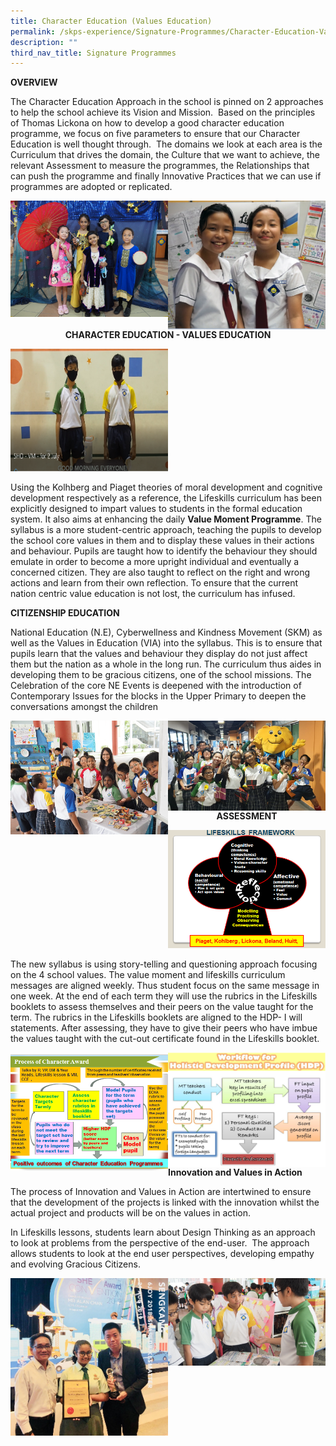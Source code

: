 ```yaml
---
title: Character Education (Values Education)
permalink: /skps-experience/Signature-Programmes/Character-Education-Values-Education
description: ""
third_nav_title: Signature Programmes
---
```

**OVERVIEW**

The Character Education Approach in the school is pinned on 2 approaches to help the school achieve its Vision and Mission.  Based on the principles of Thomas Lickona on how to develop a good character education programme, we focus on five parameters to ensure that our Character Education is well thought through.  The domains we look at each area is the Curriculum that drives the domain, the Culture that we want to achieve, the relevant Assessment to measure the programmes, the Relationships that can push the programme and finally Innovative Practices that we can use if programmes are adopted or replicated.

<img src="/images/01.png" 
     style="width:50%;float:left">
		 <img src="/images/02.png" 
     style="width:50%;float:left">
		 
<center>
	
**CHARACTER EDUCATION - VALUES EDUCATION**
	
</center>

<img src="/images/03.png" 
     style="width:50%">

Using the Kolhberg and Piaget theories of moral development and cognitive development respectively as a reference, the Lifeskills curriculum has been explicitly designed to impart values to students in the formal education system. It also aims at enhancing the daily **Value Moment Programme**. The syllabus is a more student-centric approach, teaching the pupils to develop the school core values in them and to display these values in their actions and behaviour. Pupils are taught how to identify the behaviour they should emulate in order to become a more upright individual and eventually a concerned citizen. They are also taught to reflect on the right and wrong actions and learn from their own reflection. To ensure that the current nation centric value education is not lost, the curriculum has infused.

**CITIZENSHIP EDUCATION**

National Education (N.E), Cyberwellness and Kindness Movement (SKM) as well as the Values in Education (VIA) into the syllabus. This is to ensure that pupils learn that the values and behaviour they display do not just affect them but the nation as a whole in the long run. The curriculum thus aides in developing them to be gracious citizens, one of the school missions. The Celebration of the core NE Events is deepened with the introduction of Contemporary Issues for the blocks in the Upper Primary to deepen the conversations amongst the children

<img src="/images/04.png" 
     style="width:50%;float:left">
		 <img src="/images/05.png" 
     style="width:50%;float:left">
		 
<br><br><br><br>
		 
<center>
	
**ASSESSMENT**
	
</center>

<img src="/images/06.png" 
     style="width:50%">
		 
		 
The new syllabus is using story-telling and questioning approach focusing on the 4 school values. The value moment and lifeskills curriculum messages are aligned weekly. Thus student focus on the same message in one week. At the end of each term they will use the rubrics in the Lifeskills booklets to assess themselves and their peers on the value taught for the term. The rubrics in the Lifeskills booklets are aligned to the HDP- I will statements. After assessing, they have to give their peers who have imbue the values taught with the cut-out certificate found in the Lifeskills booklet.

<img src="/images/07.png" 
     style="width:50%;float:left">
		 <img src="/images/08.png" 
     style="width:50%;float:left">

**Innovation and Values in Action**

The process of Innovation and Values in Action are intertwined to ensure that the development of the projects is linked with the innovation whilst the actual project and products will be on the values in action.

In Lifeskills lessons, students learn about Design Thinking as an approach to look at problems from the perspective of the end-user.  The approach allows students to look at the end user perspectives, developing empathy and evolving Gracious Citizens.

<img src="/images/09.png" 
     style="width:50%;float:left">
		 <img src="/images/10.png" 
     style="width:50%;float:left">